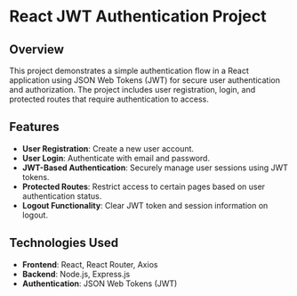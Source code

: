 # React JWT Authentication Project

## Overview

This project demonstrates a simple authentication flow in a React application using JSON Web Tokens (JWT) for secure user authentication and authorization. The project includes user registration, login, and protected routes that require authentication to access.

## Features

- **User Registration**: Create a new user account.
- **User Login**: Authenticate with email and password.
- **JWT-Based Authentication**: Securely manage user sessions using JWT tokens.
- **Protected Routes**: Restrict access to certain pages based on user authentication status.
- **Logout Functionality**: Clear JWT token and session information on logout.

## Technologies Used

- **Frontend**: React, React Router, Axios
- **Backend**: Node.js, Express.js
- **Authentication**: JSON Web Tokens (JWT)
